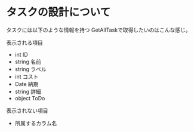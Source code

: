 # タスクの設計について

タスクには以下のような情報を持つ
GetAllTaskで取得したいのはこんな感じ。

表示される項目
- int ID
- string 名前
- string ラベル
- int コスト
- Date 納期
- string 詳細
- object ToDo

表示されない項目
- 所属するカラム名